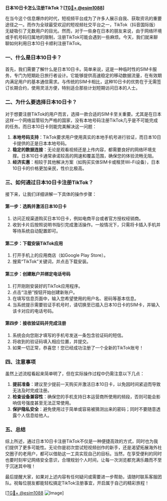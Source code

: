 **日本10日卡怎么注册TikTok？[[TG💪+ @esim1088](https://t.me/s/esim1088)]**

在当今这个信息爆炸的时代，短视频平台成为了许多人展示自我、获取资讯的重要途径之一。而作为全球最受欢迎的短视频社交平台之一，TikTok（抖音国际版）无疑吸引了无数用户的目光。然而，对于一些身在日本的朋友来说，由于网络环境或手机号码归属地的限制，注册TikTok可能会遇到一些麻烦。今天，我们就来聊聊如何利用日本10日卡顺利注册TikTok。

### 一、什么是日本10日卡？

首先，我们需要了解什么是日本10日卡。简单来说，这是一种临时性的SIM卡服务，专门为短期赴日旅行者设计。它能够提供高速稳定的移动数据流量，在有效期内满足用户的基本通信需求。与传统的SIM卡相比，这种10日卡的优势在于无需签订长期合约，使用灵活方便，特别适合那些计划短期访问日本的人士。

### 二、为什么要选择日本10日卡？

对于想要注册TikTok的用户而言，选择一款合适的SIM卡至关重要。尤其是在日本这样一个网络监管较为严格的国家，没有本地号码注册TikTok几乎是不可能完成的任务。而日本10日卡则能完美解决这一问题：

1. **本地号码支持**：TikTok要求用户使用真实的本地手机号进行验证，而日本10日卡提供的正是日本本地号码。
2. **稳定的数据连接**：无论是观看视频还是上传内容，都需要良好的网络环境支撑。日本10日卡通常承诺较高的网速和覆盖范围，确保您的体验流畅无阻。
3. **经济实惠**：相较于其他解决方案（如购买实体SIM卡或租赁Wi-Fi设备），日本10日卡的价格更加亲民，性价比极高。

### 三、如何通过日本10日卡注册TikTok？

接下来，让我们详细讲解一下具体的操作步骤：

#### 第一步：选购并激活日本10日卡

1. 访问正规渠道购买日本10日卡，例如电商平台或者官方授权经销商。
2. 收到卡片后按照说明书指引完成激活操作。一般情况下，只需将卡插入手机并等待系统自动配置即可。

#### 第二步：下载安装TikTok应用

1. 打开手机上的应用商店（如Google Play Store）。
2. 搜索“TikTok”关键词，并点击下载安装。

#### 第三步：创建账户并绑定电话号码

1. 打开刚刚安装好的TikTok应用程序。
2. 点击“注册”按钮开始创建新账户。
3. 在填写信息页面中，输入您希望使用的用户名、密码等基本信息。
4. 当系统提示需要验证手机号时，请切换至已插入日本10日卡的SIM卡，并输入该卡对应的电话号码。

#### 第四步：接收验证码并完成注册

1. 系统会向您刚才填写的手机号发送一条包含验证码的短信。
2. 将收到的验证码填入相应位置，并提交。
3. 如果一切正常，恭喜您！您已经成功注册了一个全新的TikTok账号！

### 四、注意事项

虽然上述流程看起来简单明了，但在实际操作过程中仍需注意以下几点：

1. **提前准备**：建议至少提前一天购买并激活日本10日卡，以免因时间紧迫而导致无法及时完成注册。
2. **检查设备兼容性**：确保您的手机支持日本运营商所使用的频段，否则可能会影响信号强度甚至无法正常使用。
3. **保护隐私安全**：避免使用过于简单或容易被猜测出来的密码；同时不要随意透露个人信息给他人。

### 五、总结

综上所述，通过日本10日卡注册TikTok不仅是一种便捷高效的方式，同时也为我们提供了更多可能性。无论你是初次尝试短视频创作的新手，还是渴望拓展海外社交圈子的老用户，都可以借助这一工具实现自己的目标。当然，在享受便利的同时也要时刻牢记网络安全意识，合理规划个人时间，让每一次浏览都充满乐趣而不至于沉迷其中哦！

最后提醒大家，如果对上述内容有任何疑问或需要进一步帮助，请随时联系客服团队。祝每位朋友都能轻松搞定TikTok注册事宜，开启属于自己的精彩旅程！

[[TG💪+ @esim1088](https://t.me/s/esim1088) ![Image](https://i.postimg.cc/4NQfJmqS/Snipaste-2025-05-13-00-14-12.png)]